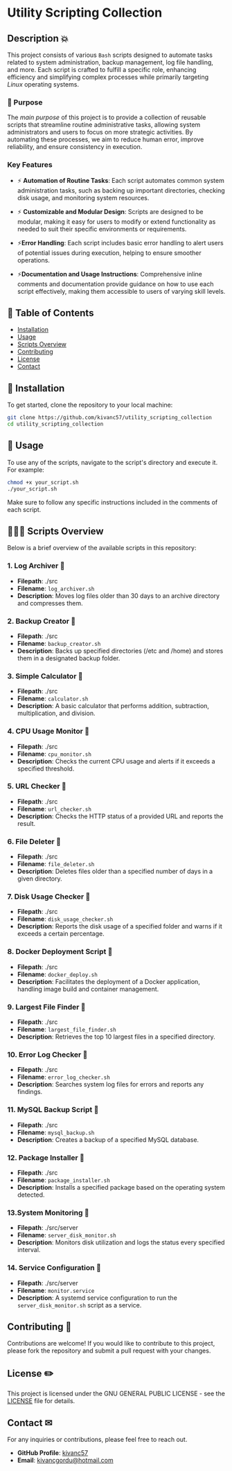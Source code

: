 # Utility Scripting Collection  

## Description 💥

This project consists of various `Bash` scripts designed to automate tasks related to system administration, backup management, log file handling, and more. Each script is crafted to fulfill a specific role, enhancing efficiency and simplifying complex processes while primarily targeting *Linux* operating systems.

### 📄 Purpose

The *main purpose* of this project is to provide a collection of reusable scripts that streamline routine administrative tasks, allowing system administrators and users to focus on more strategic activities. By automating these processes, we aim to reduce human error, improve reliability, and ensure consistency in execution.

### Key Features

- ⚡️ **Automation of Routine Tasks**: Each script automates common system administration tasks, such as backing up important directories, checking disk usage, and monitoring system resources.
  
- ⚡️ **Customizable and Modular Design**: Scripts are designed to be modular, making it easy for users to modify or extend functionality as needed to suit their specific environments or requirements.
  
- ⚡️**Error Handling**: Each script includes basic error handling to alert users of potential issues during execution, helping to ensure smoother operations.
  
- ⚡️**Documentation and Usage Instructions**: Comprehensive inline comments and documentation provide guidance on how to use each script effectively, making them accessible to users of varying skill levels.


## 👾 Table of Contents

- [Installation](#installation)
- [Usage](#usage)
- [Scripts Overview](#scripts-overview)
- [Contributing](#contributing)
- [License](#license)
- [Contact](#contact)

## 🤖 Installation <a id="installation"></a>

To get started, clone the repository to your local machine:

```bash
git clone https://github.com/kivanc57/utility_scripting_collection
cd utility_scripting_collection
```

## 🐧 Usage <a id="usage"></a>
To use any of the scripts, navigate to the script's directory and execute it. For example:

```bash
chmod +x your_script.sh
./your_script.sh
```

Make sure to follow any specific instructions included in the comments of each script.

## 🧙🏽‍♂️ Scripts Overview <a id="scripts_overview"></a>
Below is a brief overview of the available scripts in this repository:

### 1. Log Archiver 💯
- **Filepath**: ./src
- **Filename**: `log_archiver.sh`
- **Description**: Moves log files older than 30 days to an archive directory and compresses them.
### 2. Backup Creator 💯
- **Filepath**: ./src
- **Filename**: `backup_creator.sh`
- **Description**: Backs up specified directories (/etc and /home) and stores them in a designated backup folder.
### 3. Simple Calculator 💯
- **Filepath**: ./src
- **Filename**: `calculator.sh`
- **Description**: A basic calculator that performs addition, subtraction, multiplication, and division.
### 4. CPU Usage Monitor 💯
- **Filepath**: ./src
- **Filename**: `cpu_monitor.sh`
- **Description**: Checks the current CPU usage and alerts if it exceeds a specified threshold.
### 5. URL Checker 💯
- **Filepath**: ./src
- **Filename**: `url_checker.sh`
- **Description**: Checks the HTTP status of a provided URL and reports the result.
### 6. File Deleter 💯
- **Filepath**: ./src
- **Filename**: `file_deleter.sh`
- **Description**: Deletes files older than a specified number of days in a given directory.
### 7. Disk Usage Checker 💯
- **Filepath**: ./src
- **Filename**: `disk_usage_checker.sh`
- **Description**: Reports the disk usage of a specified folder and warns if it exceeds a certain percentage.
### 8. Docker Deployment Script 💯
- **Filepath**: ./src
- **Filename**: `docker_deploy.sh`
- **Description**: Facilitates the deployment of a Docker application, handling image build and container management.
### 9. Largest File Finder 💯
- **Filepath**: ./src
- **Filename**: `largest_file_finder.sh`
- **Description**: Retrieves the top 10 largest files in a specified directory.
### 10. Error Log Checker 💯
- **Filepath**: ./src
- **Filename**: `error_log_checker.sh`
- **Description**: Searches system log files for errors and reports any findings.
### 11. MySQL Backup Script 💯
- **Filepath**: ./src
- **Filename**: `mysql_backup.sh`
- **Description**: Creates a backup of a specified MySQL database.
### 12. Package Installer 💯
- **Filepath**: ./src
- **Filename**: `package_installer.sh`
- **Description**: Installs a specified package based on the operating system detected.
### 13.System Monitoring 💯
- **Filepath**: ./src/server
- **Filename**: `server_disk_monitor.sh`  
- **Description**: Monitors disk utilization and logs the status every specified interval.
### 14. Service Configuration 💯
- **Filepath**: ./src/server
- **Filename**: `monitor.service`  
- **Description**: A systemd service configuration to run the `server_disk_monitor.sh` script as a service.

## Contributing 🤩 <a id="contributing"></a>
Contributions are welcome! If you would like to contribute to this project, please fork the repository and submit a pull request with your changes.

## License ✏️ <a id="license"></a>
This project is licensed under the GNU GENERAL PUBLIC LICENSE - see the [LICENSE](https://github.com/kivanc57/utility_scripting_collection/blob/main/LICENSE) file for details.

## Contact ✉ <a id="contact"></a>

For any inquiries or contributions, please feel free to reach out.

- **GitHub Profile**: [kivanc57](https://github.com/kivanc57)
- **Email**: [kivancgordu@hotmail.com](mailto:kivancgordu@hotmail.com)
